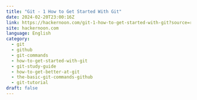 ```yaml
---
title: "Git - 1 How to Get Started With Git"
date: 2024-02-20T23:00:16Z
link: https://hackernoon.com/git-1-how-to-get-started-with-git?source=rss&utm_medium=RSS&utm_source=news.12bit.vn
site: hackernoon.com
language: English
category:
  - git
  - github
  - git-commands
  - how-to-get-started-with-git
  - git-study-guide
  - how-to-get-better-at-git
  - the-basic-git-commands-github
  - git-tutorial
draft: false
---
```

